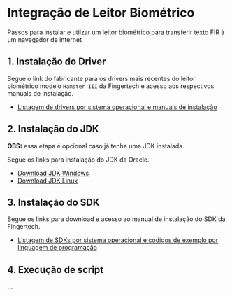 # Integração de Leitor Biométrico
Passos para instalar e utilzar um leitor biométrico para transferir texto FIR à um navegador de internet

## 1. Instalação do Driver

Segue o link do fabricante para os drivers mais recentes do leitor biométrico modelo `Hamster III` da Fingertech e acesso aos respectivos manuais de instalação.

- [Listagem de drivers por sistema operacional e manuais de instalação](http://suporte.fingertech.com.br/leitores-biometricos/) 

## 2. Instalação do JDK

**OBS:** essa etapa é opcional caso já tenha uma JDK instalada.

Segue os links para instalação do JDK da Oracle.

- [Download JDK Windows](https://www.oracle.com/java/technologies/downloads/#jdk22-windows)
- [Download JDK Linux](https://www.oracle.com/java/technologies/downloads/#jdk22-linux) 

## 3. Instalação do SDK

Segue os links para download e acesso ao manual de instalação do SDK da Fingertech.

- [Listagem de SDKs por sistema operacional e códigos de exemplo por linguagem de programação](http://suporte.fingertech.com.br/devs-download-sdk/)

## 4. Execução de script

...